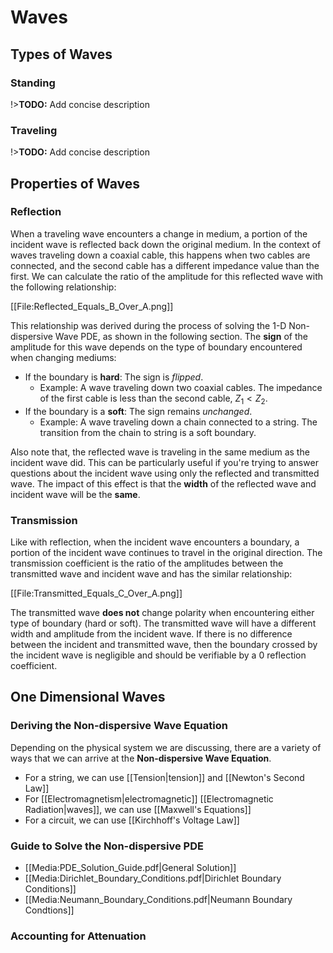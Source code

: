# Waves

## Types of Waves
### Standing

!>**TODO:** Add concise description

### Traveling

!>**TODO:** Add concise description

## Properties of Waves
### Reflection
When a traveling wave encounters a change in medium, a portion of the incident wave is reflected back down the original medium. In the context of waves traveling down a coaxial cable, this happens when two cables are connected, and the second cable has a different impedance value than the first.
We can calculate the ratio of the amplitude for this reflected wave with the following relationship:

[[File:Reflected_Equals_B_Over_A.png]]

This relationship was derived during the process of solving the 1-D Non-dispersive Wave PDE, as shown in the following section.
The **sign** of the amplitude for this wave depends on the type of boundary encountered when changing mediums:

- If the boundary is **hard**: The sign is *flipped*.
  - Example: A wave traveling down two coaxial cables. The impedance of the first cable is less than the second cable, $Z_1 < Z_2$.
- If the boundary is a **soft**: The sign remains *unchanged*.
  - Example: A wave traveling down a chain connected to a string. The transition from the chain to string is a soft boundary.

Also note that, the reflected wave is traveling in the same medium as the incident wave did. This can be particularly useful if you're trying to answer questions about the incident wave using only the reflected and transmitted wave. The impact of this effect is that the **width** of the reflected wave and incident wave will be the **same**.

### Transmission
Like with reflection, when the incident wave encounters a boundary, a portion of the incident wave continues to travel in the original direction. The transmission coefficient is the ratio of the amplitudes between the transmitted wave and incident wave and has the similar relationship:

[[File:Transmitted_Equals_C_Over_A.png]]

The transmitted wave **does not** change polarity when encountering either type of boundary (hard or soft). The transmitted wave will have a different width and amplitude from the incident wave. If there is no difference between the incident and transmitted wave, then the boundary crossed by the incident wave is negligible and should be verifiable by a $0$ reflection coefficient.

## One Dimensional Waves
### Deriving the Non-dispersive Wave Equation
Depending on the physical system we are discussing, there are a variety of ways that we can arrive at the **Non-dispersive Wave Equation**.
- For a string, we can use [[Tension|tension]] and [[Newton's Second Law]]
- For [[Electromagnetism|electromagnetic]] [[Electromagnetic Radiation|waves]], we can use [[Maxwell's Equations]]
- For a circuit, we can use [[Kirchhoff's Voltage Law]]

### Guide to Solve the Non-dispersive PDE
- [[Media:PDE_Solution_Guide.pdf|General Solution]]
- [[Media:Dirichlet_Boundary_Conditions.pdf|Dirichlet Boundary Conditions]]
- [[Media:Neumann_Boundary_Conditions.pdf|Neumann Boundary Condtions]]

### Accounting for Attenuation
